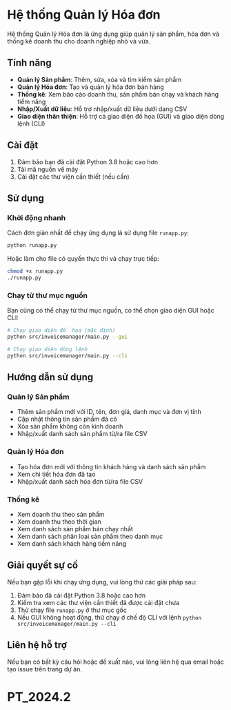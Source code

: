 # Hệ thống Quản lý Hóa đơn

Hệ thống Quản lý Hóa đơn là ứng dụng giúp quản lý sản phẩm, hóa đơn và thống kê doanh thu cho doanh nghiệp nhỏ và vừa.

## Tính năng

- **Quản lý Sản phẩm**: Thêm, sửa, xóa và tìm kiếm sản phẩm
- **Quản lý Hóa đơn**: Tạo và quản lý hóa đơn bán hàng
- **Thống kê**: Xem báo cáo doanh thu, sản phẩm bán chạy và khách hàng tiềm năng
- **Nhập/Xuất dữ liệu**: Hỗ trợ nhập/xuất dữ liệu dưới dạng CSV
- **Giao diện thân thiện**: Hỗ trợ cả giao diện đồ họa (GUI) và giao diện dòng lệnh (CLI)

## Cài đặt

1. Đảm bảo bạn đã cài đặt Python 3.8 hoặc cao hơn
2. Tải mã nguồn về máy
3. Cài đặt các thư viện cần thiết (nếu cần)

## Sử dụng

### Khởi động nhanh

Cách đơn giản nhất để chạy ứng dụng là sử dụng file `runapp.py`:

```bash
python runapp.py
```

Hoặc làm cho file có quyền thực thi và chạy trực tiếp:

```bash
chmod +x runapp.py
./runapp.py
```

### Chạy từ thư mục nguồn

Bạn cũng có thể chạy từ thư mục nguồn, có thể chọn giao diện GUI hoặc CLI:

```bash
# Chạy giao diện đồ họa (mặc định)
python src/invoicemanager/main.py --gui

# Chạy giao diện dòng lệnh
python src/invoicemanager/main.py --cli
```

## Hướng dẫn sử dụng

### Quản lý Sản phẩm

- Thêm sản phẩm mới với ID, tên, đơn giá, danh mục và đơn vị tính
- Cập nhật thông tin sản phẩm đã có
- Xóa sản phẩm không còn kinh doanh
- Nhập/xuất danh sách sản phẩm từ/ra file CSV

### Quản lý Hóa đơn

- Tạo hóa đơn mới với thông tin khách hàng và danh sách sản phẩm
- Xem chi tiết hóa đơn đã tạo
- Nhập/xuất danh sách hóa đơn từ/ra file CSV

### Thống kê

- Xem doanh thu theo sản phẩm
- Xem doanh thu theo thời gian
- Xem danh sách sản phẩm bán chạy nhất
- Xem danh sách phân loại sản phẩm theo danh mục
- Xem danh sách khách hàng tiềm năng

## Giải quyết sự cố

Nếu bạn gặp lỗi khi chạy ứng dụng, vui lòng thử các giải pháp sau:

1. Đảm bảo đã cài đặt Python 3.8 hoặc cao hơn
2. Kiểm tra xem các thư viện cần thiết đã được cài đặt chưa
3. Thử chạy file `runapp.py` ở thư mục gốc
4. Nếu GUI không hoạt động, thử chạy ở chế độ CLI với lệnh `python src/invoicemanager/main.py --cli`

## Liên hệ hỗ trợ

Nếu bạn có bất kỳ câu hỏi hoặc đề xuất nào, vui lòng liên hệ qua email hoặc tạo issue trên trang dự án.
# PT_2024.2
